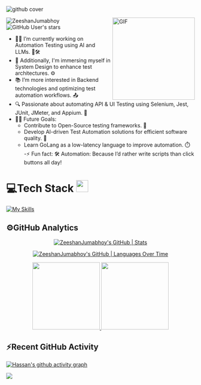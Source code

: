 ![github cover](https://github.com/Syed007Hassan/Syed007Hassan/assets/104893311/dead2d22-a0da-4ab1-8443-c7325b0a057e)
<!-- 



<!-- <img align="right" alt="GIF" height="160px" src="https://media.giphy.com/media/du3J3cXyzhj75IOgvA/giphy.gif" /> -->
<img align="right" alt="GIF" height="220px" src="https://user-images.githubusercontent.com/104893311/219148682-fd27b1a7-85a4-4ac7-8a49-6025a58fb62c.gif" />

<p align="left"> 
  <img src="https://komarev.com/ghpvc/?username=ZeeshanJumabhoy&label=Profile%20views&color=0e75b6&style=flat" alt="ZeeshanJumabhoy" /> 
  <img alt="GitHub User's stars" src="https://img.shields.io/github/stars/ZeeshanJumabhoy?label=Stars">
</p>

- 👨‍💻 I’m currently working on Automation Testing using AI and LLMs. 🤖🛠️
- 🚀 Additionally, I'm immersing myself in System Design to enhance test architectures. ⚙️
- 📚 I’m more interested in Backend technologies and optimizing test automation workflows. 📤
- 🔍 Passionate about automating API & UI Testing using Selenium, Jest, JUnit, JMeter, and Appium. 🎯
- 💪🏼 Future Goals:
  - Contribute to Open-Source testing frameworks. 🌌
  - Develop AI-driven Test Automation solutions for efficient software quality. 🤖
  - Learn GoLang as a low-latency language to improve automation. ⏱️
-⚡ Fun fact: 🛠️ Automation: Because I’d rather write scripts than click buttons all day!

<p>
</p>

# 💻Tech Stack <img src = "https://media2.giphy.com/media/QssGEmpkyEOhBCb7e1/giphy.gif?cid=ecf05e47a0n3gi1bfqntqmob8g9aid1oyj2wr3ds3mg700bl&rid=giphy.gif" width = 32px> 

[![My Skills](https://skillicons.dev/icons?i=java,py,js,cpp,c,cs,dotnet,react,nodejs,spring,express,bootstrap,tailwind,selenium,jest,junit,androidstudio,cypress,git,latex,figma,postgres,postman,vscode,github,linux,discord,webstorm,notion,replit,idea&theme=dark)](https://skillicons.dev)

## ⚙️GitHub Analytics

<div align="center">

[![ZeeshanJumabhoy's GitHub | Stats](https://stats.quine.sh/ZeeshanJumabhoy/github?theme=dark)](https://quine.sh?utm_source=widgets&utm_campaign=ZeeshanJumabhoy)

[![ZeeshanJumabhoy's GitHub | Languages Over Time](https://stats.quine.sh/ZeeshanJumabhoy/languages-over-time?theme=dark)](https://quine.sh?utm_source=widgets&utm_campaign=ZeeshanJumabhoy)

</div>


<p align="center">  
<a href="https://github.com/ZeeshanJumabhoy">
  <img height="180em" src="https://github-readme-stats-eight-theta.vercel.app/api?username=ZeeshanJumabhoy&show_icons=true&theme=algolia&include_all_commits=true&count_private=true"/>
  <img height="180em" src="https://github-readme-stats-eight-theta.vercel.app/api/top-langs/?username=ZeeshanJumabhoy&layout=compact&langs_count=8&theme=algolia"/>
</a>
</p>


## ⚡Recent GitHub Activity
 
  [![Hassan's github activity graph](https://github-readme-activity-graph.vercel.app/graph?username=ZeeshanJumabhoy&bg_color=18122B&color=6096B4&line=3A98B9&point=FCFFE7&area=true&hide_border=false)](https://github.com/ashutosh00710/github-readme-activity-graph)
  
 <img src="https://user-images.githubusercontent.com/73097560/115834477-dbab4500-a447-11eb-908a-139a6edaec5c.gif"></a>
